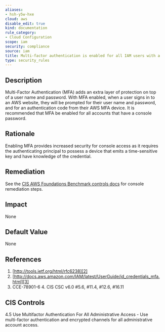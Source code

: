 ```yaml
---
aliases:
- hsh-y5w-hxe
cloud: aws
disable_edit: true
kind: documentation
rule_category:
- Cloud Configuration
scope: iam
security: compliance
source: iam
title: Multi-factor authentication is enabled for all IAM users with a console password
type: security_rules
---
```


## Description

Multi-Factor Authentication (MFA) adds an extra layer of protection on top of a user name and password. With MFA enabled, when a user signs in to an AWS website, they will be prompted for their user name and password, and for an authentication code from their AWS MFA device. It is recommended that MFA be enabled for all accounts that have a console password.

## Rationale

Enabling MFA provides increased security for console access as it requires the authenticating principal to possess a device that emits a time-sensitive key and have knowledge of the credential.

## Remediation

See the [CIS AWS Foundations Benchmark controls docs][1] for console remediation steps.

## Impact

None

## Default Value

None

## References

1. [http://tools.ietf.org/html/rfc6238][2]
2. [http://docs.aws.amazon.com/IAM/latest/UserGuide/id_credentials_mfa.html][3]
3. CCE-78901-6 4. CIS CSC v6.0 #5.6, #11.4, #12.6, #16.11

## CIS Controls

4.5 Use Multifactor Authentication For All Administrative Access - Use multi-factor authentication and encrypted channels for all administrative account access.

[1]: https://docs.aws.amazon.com/securityhub/latest/userguide/securityhub-cis-controls.html#securityhub-cis-controls-1.2
[2]: http://tools.ietf.org/html/rfc6238
[3]: http://docs.aws.amazon.com/IAM/latest/UserGuide/id_credentials_mfa.html
